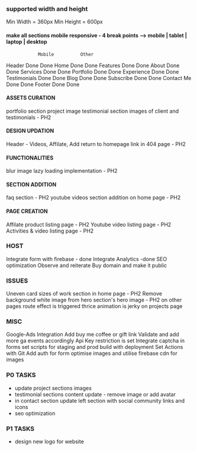 ### supported width and height
Min Width = 360px
Min Height = 600px

#### make all sections mobile responsive - 4 break points --> mobile | tablet | laptop | desktop
                Mobile          Other
Header          Done            Done
Home            Done            Done
Features        Done            Done
About           Done            Done
Services        Done            Done
Portfolio       Done            Done
Experience      Done            Done
Testimonials    Done            Done
Blog            Done            Done
Subscribe       Done            Done
Contact Me      Done            Done
Footer          Done            Done

<!-- DEC 17 - UPDATE -->
#### ASSETS CURATION
portfolio section project image
testimonial section images of client and testimonials - PH2

#### DESIGN UPDATION
Header - Videos, Affilate,
Add return to homepage link in 404 page - PH2

#### FUNCTIONALITIES
blur image lazy loading implementation - PH2

#### SECTION ADDITION
faq section - PH2
youtube videos section addition on home page - PH2

#### PAGE CREATION
Affilate product listing page  - PH2
Youtube video listing page - PH2
Activities & video listing page - PH2

### HOST
Integrate form with firebase - done
Integrate Analytics -done
SEO optimization
Observe and reiterate
Buy domain and make it public

### ISSUES
Uneven card sizes of work section in home page - PH2
Remove background white image from hero section's hero image - PH2
on other pages route effect is triggered thrice
animation is jerky on projects page

### MISC
Google-Ads Integration
Add buy me coffee or gift link
Validate and add more ga events accordingly
Api Key restriction is set
Integrate captcha in forms
set scripts for staging and prod build with deployment
Set Actions with Git
Add auth for form
optimise images and utilise firebase cdn for images

### P0 TASKS
- update project sections images
- testimonial sections content update - remove image or add avatar
- in contact section update left section with social community links and icons
- seo optimization

### P1 TASKS
- design new logo for website